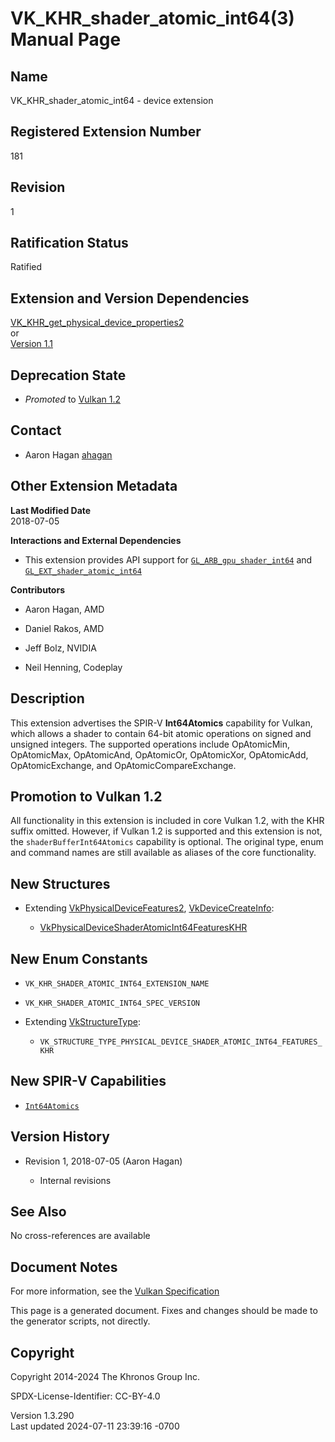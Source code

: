 # VK_KHR_shader_atomic_int64(3) Manual Page

## Name

VK_KHR_shader_atomic_int64 - device extension



## <a href="#_registered_extension_number" class="anchor"></a>Registered Extension Number

181

## <a href="#_revision" class="anchor"></a>Revision

1

## <a href="#_ratification_status" class="anchor"></a>Ratification Status

Ratified

## <a href="#_extension_and_version_dependencies" class="anchor"></a>Extension and Version Dependencies

[VK_KHR_get_physical_device_properties2](https://registry.khronos.org/vulkan/specs/1.3-extensions/man/html/VK_KHR_get_physical_device_properties2.html)  
or  
[Version 1.1](#versions-1.1)  

## <a href="#_deprecation_state" class="anchor"></a>Deprecation State

- *Promoted* to <a
  href="https://registry.khronos.org/vulkan/specs/1.3-extensions/html/vkspec.html#versions-1.2-promotions"
  target="_blank" rel="noopener">Vulkan 1.2</a>

## <a href="#_contact" class="anchor"></a>Contact

- Aaron Hagan <a
  href="https://github.com/KhronosGroup/Vulkan-Docs/issues/new?body=%5BVK_KHR_shader_atomic_int64%5D%20@ahagan%0A*Here%20describe%20the%20issue%20or%20question%20you%20have%20about%20the%20VK_KHR_shader_atomic_int64%20extension*"
  target="_blank" rel="nofollow noopener"><em></em>ahagan</a>

## <a href="#_other_extension_metadata" class="anchor"></a>Other Extension Metadata

**Last Modified Date**  
2018-07-05

**Interactions and External Dependencies**  
- This extension provides API support for
  [`GL_ARB_gpu_shader_int64`](https://registry.khronos.org/OpenGL/extensions/ARB/ARB_gpu_shader_int64.txt)
  and
  [`GL_EXT_shader_atomic_int64`](https://github.com/KhronosGroup/GLSL/blob/main/extensions/ext/GL_EXT_shader_atomic_int64.txt)

**Contributors**  
- Aaron Hagan, AMD

- Daniel Rakos, AMD

- Jeff Bolz, NVIDIA

- Neil Henning, Codeplay

## <a href="#_description" class="anchor"></a>Description

This extension advertises the SPIR-V **Int64Atomics** capability for
Vulkan, which allows a shader to contain 64-bit atomic operations on
signed and unsigned integers. The supported operations include
OpAtomicMin, OpAtomicMax, OpAtomicAnd, OpAtomicOr, OpAtomicXor,
OpAtomicAdd, OpAtomicExchange, and OpAtomicCompareExchange.

## <a href="#_promotion_to_vulkan_1_2" class="anchor"></a>Promotion to Vulkan 1.2

All functionality in this extension is included in core Vulkan 1.2, with
the KHR suffix omitted. However, if Vulkan 1.2 is supported and this
extension is not, the `shaderBufferInt64Atomics` capability is optional.
The original type, enum and command names are still available as aliases
of the core functionality.

## <a href="#_new_structures" class="anchor"></a>New Structures

- Extending [VkPhysicalDeviceFeatures2](https://registry.khronos.org/vulkan/specs/1.3-extensions/man/html/VkPhysicalDeviceFeatures2.html),
  [VkDeviceCreateInfo](https://registry.khronos.org/vulkan/specs/1.3-extensions/man/html/VkDeviceCreateInfo.html):

  - [VkPhysicalDeviceShaderAtomicInt64FeaturesKHR](https://registry.khronos.org/vulkan/specs/1.3-extensions/man/html/VkPhysicalDeviceShaderAtomicInt64FeaturesKHR.html)

## <a href="#_new_enum_constants" class="anchor"></a>New Enum Constants

- `VK_KHR_SHADER_ATOMIC_INT64_EXTENSION_NAME`

- `VK_KHR_SHADER_ATOMIC_INT64_SPEC_VERSION`

- Extending [VkStructureType](https://registry.khronos.org/vulkan/specs/1.3-extensions/man/html/VkStructureType.html):

  - `VK_STRUCTURE_TYPE_PHYSICAL_DEVICE_SHADER_ATOMIC_INT64_FEATURES_KHR`

## <a href="#_new_spir_v_capabilities" class="anchor"></a>New SPIR-V Capabilities

- <a
  href="https://registry.khronos.org/vulkan/specs/1.3-extensions/html/vkspec.html#spirvenv-capabilities-table-Int64Atomics"
  target="_blank" rel="noopener"><code>Int64Atomics</code></a>

## <a href="#_version_history" class="anchor"></a>Version History

- Revision 1, 2018-07-05 (Aaron Hagan)

  - Internal revisions

## <a href="#_see_also" class="anchor"></a>See Also

No cross-references are available

## <a href="#_document_notes" class="anchor"></a>Document Notes

For more information, see the <a
href="https://registry.khronos.org/vulkan/specs/1.3-extensions/html/vkspec.html#VK_KHR_shader_atomic_int64"
target="_blank" rel="noopener">Vulkan Specification</a>

This page is a generated document. Fixes and changes should be made to
the generator scripts, not directly.

## <a href="#_copyright" class="anchor"></a>Copyright

Copyright 2014-2024 The Khronos Group Inc.

SPDX-License-Identifier: CC-BY-4.0

Version 1.3.290  
Last updated 2024-07-11 23:39:16 -0700
